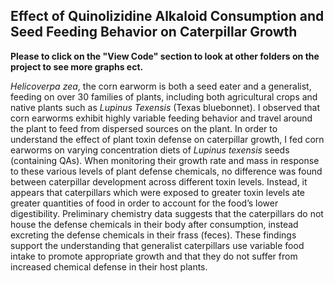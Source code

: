 ## Effect of Quinolizidine Alkaloid Consumption and Seed Feeding Behavior on Caterpillar Growth

**Please to click on the "View Code" section to look at other folders on the project to see more graphs ect.**

_Helicoverpa zea_, the corn earworm is both a seed eater and a generalist, feeding on over 30 families of plants, including both agricultural crops and native plants such as _Lupinus Texensis_ (Texas bluebonnet). I observed that corn earworms exhibit highly variable feeding behavior and travel around the plant to feed from dispersed sources on the plant. In order to understand the effect of plant toxin defense on caterpillar growth, I fed corn earworms on varying concentration diets of _Lupinus texensis_ seeds (containing QAs). When monitoring their growth rate and mass in response to these various levels of plant defense chemicals, no difference was found between caterpillar development across different toxin levels. Instead, it appears that caterpillars which were exposed to greater toxin levels ate greater quantities of food in order to account for the food’s lower digestibility. Preliminary chemistry data suggests that the caterpillars do not house the defense chemicals in their body after consumption, instead excreting the defense chemicals in their frass (feces). These findings support the understanding that generalist caterpillars use variable food intake to promote appropriate growth and that they do not suffer from increased chemical defense in their host plants.
